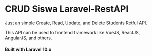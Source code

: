 # CRUD Siswa Laravel-RestAPI

Just an simple Create, Read, Update, and Delete Students Retful API.

This API can be used to frontend framework like VueJS, ReactJS, AngularJS, and others.

#### Built with Laravel 10.x